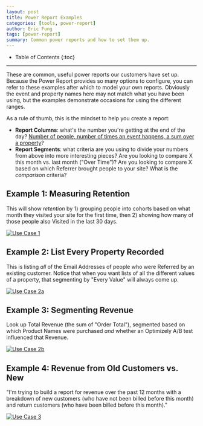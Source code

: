 ```yaml
---
layout: post
title: Power Report Examples
categories: [tools, power-report]
author: Eric Fung
tags: [power-report]
summary: Common power reports and how to set them up.
---
```

* Table of Contents
{:toc}

* * *

These are common, useful power reports our customers have set up. Because the Power Report provides so many options to configure, you can refer to these examples after which to model your own reports. Obviously the event and property names here may not match what you have been using, but the examples demonstrate occasions for using the different ranges.

As a rule of thumb, this is the mindset to help you create a report:

* **Report Columns**: what's the number you're getting at the end of the day? [Number of people, number of times an event happens, a sum over a property][calculations]?
* **Report Segments**: what criteria are you using to divide your numbers from above into more interesting pieces? Are you looking to compare X this month vs. last month ("Over Time")? Are you looking to compare X based on which Referrer brought people to your site? What is the *comparison* criteria?

<a name="measuring-retention"></a>
## Example 1: Measuring Retention

This will show *retention* by 1) grouping people into cohorts based on what month they visited your site for the first time, then 2) showing how many of those people also Visited in the last 30 days.

[![Use Case 1][case-1]][case-1]

<a name="list-every-property-recorded"></a>
## Example 2: List Every Property Recorded

This is listing *all* of the Email Addresses of people who were Referred by an existing customer. Notice that when you want lists of all the different values of a property, that segmenting by "Every Value" will always come up.

[![Use Case 2a][case-2a]][case-2a]

<a name="segmenting-revenue"></a>
## Example 3: Segmenting Revenue

Look up Total Revenue (the sum of "Order Total"), segmented based on which Product Names were purchased *and* whether an Optimizely A/B test influenced that Revenue.

[![Use Case 2b][case-2b]][case-2b]

<a name="revenue-from-old-customers-vs-new"></a>
## Example 4: Revenue from Old Customers vs. New

"I'm trying to build a report for revenue over the past 12 months with a breakdown of new customers (who have not been billed before this month) and return customers (who have been billed before this month)."

[![Use Case 3][case-3]][case-3]

[case-1]: http://cl.ly/image/0I3L2z1Y3Z2R/01-use-case.png
[case-2a]: http://cl.ly/image/2Z46083V0M2b/02a-use-case.png
[case-2b]: http://cl.ly/image/2M0E0n07013E/02b-use-case.png
[case-3]: http://cl.ly/image/3q3Q0V1X2O2B/03-use-case.png

[calculations]: /tools/metrics/metric-calculations
